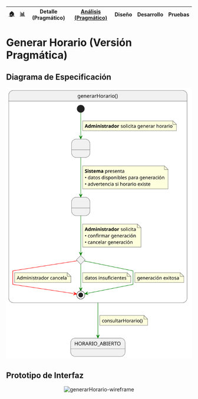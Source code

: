 <div align=right>
 
|[🏠️](../../../README.md)|[ 📊](https://raw.githubusercontent.com/mmasias/pySigHor/main/images/RUP/99-seguimiento/diagrama-contexto-administrador.svg)|**Detalle (Pragmático)**|[Análisis (Pragmático)](../../../01-analisis/casos-uso/generarHorario/README.md)|Diseño|Desarrollo|Pruebas|
|-|-|-|-|-|-|-|

</div>

# Generar Horario (Versión Pragmática)

## Diagrama de Especificación

<div align=center>

![generarHorario](/images/RUP/00-casos-uso/02-detalle/generarHorario/generarHorario.svg)

</div>

## Prototipo de Interfaz

<div align=center>

![generarHorario-wireframe](/images/RUP/00-casos-uso/02-detalle/generarHorario/generarHorario-wireframe.svg)

</div>
